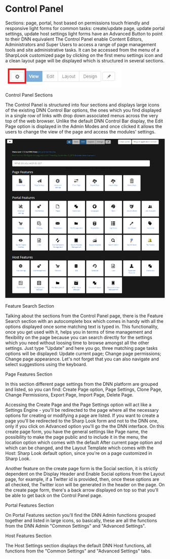 # Control Panel

Sections: page, portal, host based on permissions
touch friendly and responsive
light forms for common tasks: create/update page, update portal settings, update host settings
light forms have an Advanced Button to point to their DNN equivalent
The Control Panel enable Content Editors, Administrators and Super Users to access a range of page management tools and site administrative tasks. It can be accessed from the menu of a SharpLook customized page by clicking on the first menu settings icon and a clean layout page will be displayed which is structured in several sections.

![](icon.png)

Control Panel Sections

The Control Panel is structured into four sections and displays large icons of the existing DNN Control Bar options, the ones which you find displayed in a single row of links with drop down associated menus across the very top of the web browser. Unlike the default DNN Control Bar display, the Edit Page option is displayed in the Admin Modes and once clicked it allows the users to change the view of the page and access the modules' settings. 

![](Settings.png)

Feature Search Section

Talking about the sections from the Control Panel page, there is the Feature Search section with an autocomplete box which comes in handy with all the options displayed once some matching text is typed in. This functionality, once you get used with it, helps you in terms of time management and flexibility on the page because you can search directly for the settings which you need without loosing time to browse amongst all the other settings. Just type "Update" and here you go, three matching page tasks options will be displayed: Update current page; Change page permissions; Change page appearance. Let's not forget that you can also navigate and select suggestions using the keyboard.

Page Features Section

In this section different page settings from the DNN platform are grouped and listed, so you can find: Create Page option, Page Settings, Clone Page, Change Permissions, Export Page, Import Page, Delete Page.

Accessing the Create Page and the Page Settings option will act like a Settings Engine - you'll be redirected to the page where all the necessary options for creating or modifying a page are listed. If you want to create a page you'll be redirected to the Sharp Look form and not to the DNN one, only if you click on Advanced option you'll go the the DNN interface. On this create page form, you have the general settings like Page name, the possibility to make the page public and to include it in the menu, the location option which comes with the default After current page option and which can be changed, and the Layout Template which comes with the Host: Sharp Look default option, since you're on a page customized in Sharp Look. 

Another feature on the create page form is the Social section, it is strictly dependent on the Display Header and Enable Social options from the Layout page, for example, if a Twitter id is provided, then, once these options are all checked, the Twitter icon will be generated in the header on the page. On the create page form, there's a back arrow displayed on top so that you'll be able to get back on the Control Panel page. 

Portal Features Section

On Portal Features section you'll find the DNN Admin functions grouped together and listed in large icons, so basically, these are all the functions from the DNN Admin "Common Settings" and "Advanced Settings".   

Host Features Section

The Host Settings section displays the default DNN Host functions, all functions from the "Common Settings" and "Advanced Settings" tabs. 